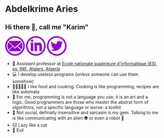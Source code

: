# Abdelkrime Aries
## Hi there 👋, call me "Karim"
<a href="mailto:kariminfo0@gmail.com" target="_blank">![mail](https://github.com/kariminf/kariminf/blob/master/assets/mail.png)</a>
<a href="https://www.linkedin.com/in/karies/" target="_blank">![linkedin](https://github.com/kariminf/kariminf/blob/master/assets/linkedin.png)</a>
<a href="https://twitter.com/kariminf" target="_blank">![twitter](https://github.com/kariminf/kariminf/blob/master/assets/twitter.png)</a>

- 📖 Assistant professor at <a href="https://www.esi.dz/" target="_blank">Ecole nationale supérieure d'informatique (ESI, ex. INI), Algiers, Algeria</a>
- 💻 I develop useless programs (unless someone can use them somehow)
- 🍔🌮🍙🍝🍰 I like food and cooking. Cooking is like programming; recipes are like automata
- 🎯 For me, programming is not a language you use; it is an art and a logic. Good programmers are those who master the abstrat form of algorithms, not a specific language or worse: a toolkit
- 👥 Not social, definatly insensitive and sarcasm is my gem. Talking to me is like communicating with an alien 👽 or even a robot 🤖
- 🐱 Lazy like a cat
- 👿 Evil 
